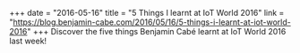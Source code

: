 +++
date = "2016-05-16"
title = "5 Things I learnt at IoT World 2016"
link = "https://blog.benjamin-cabe.com/2016/05/16/5-things-i-learnt-at-iot-world-2016"
+++
Discover the five things Benjamin Cabé learnt at IoT World 2016 last week!